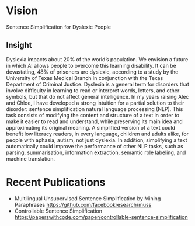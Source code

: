 # Vision
Sentence Simplification for Dyslexic People

## Insight
Dyslexia impacts about 20% of the world’s population. We envision a future in which AI allows people to overcome this learning disability. It can be devastating, 48% of prisoners are dyslexic, according to a study by the University of Texas Medical Branch in conjunction with the Texas Department of Criminal Justice. Dyslexia is a general term for disorders that involve difficulty in learning to read or interpret words, letters, and other symbols, but that do not affect general intelligence. In my years raising Alec and Chloe, I have developed a strong intuition for a partial solution to their disorder: sentence simplification natural language processing (NLP). This task consists of modifying the content and structure of a text in order to make it easier to read and understand, while preserving its main idea and approximating its original meaning. A simplified version of a text could benefit low literacy readers, in every language, children and adults alike, for people with aphasia, autism, not just dyslexia. In addition, simplifying a text automatically could improve the performance of other NLP tasks, such as parsing, summarisation, information extraction, semantic role labeling, and machine translation.

# Recent Publications
- Multilingual Unsupervised Sentence Simplification by Mining Paraphrases https://github.com/facebookresearch/muss
- Controllable Sentence Simplification https://paperswithcode.com/paper/controllable-sentence-simplification





